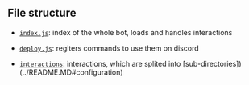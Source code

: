 ## File structure

- [`index.js`](././index.js): index of the whole bot, loads and handles interactions
- [`deploy.js`](././deploy.js): regiters commands to use them on discord

- [`interactions`](./interactions/): interactions, which are splited into [sub-directories])(../README.MD#configuration)